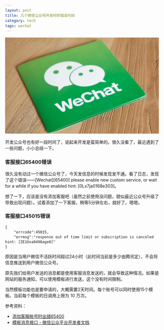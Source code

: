 ```yaml
---
layout: post
title: 几个微信公众号开发时的错误代码
category: tech
tags: wechat
---
```


![](/assets/img/wechat.jpg)

开发公众号也有好一段时间了，说起来开发是蛮简单的。很久没看了，最近遇到了一些问题，小小总结一下。

### 客服接口65400错误

很久没有动过一个微信公众号了，今天发信息的时候发现发不通。看了日志，发现了这个错误——[Wechat][65400] please enable new custom service, or wait for a while if you have enabled hint: [0Lx7ja0168e303]。

想了一下，应该是没有添加客服吧（虽然之前使用没问题，貌似最近公众号升级了导致出现问题）。试着添加了一下客服，稍等5分钟左右，就好了。嗯嗯。

### 客服接口45015错误

	{  
	    "errcode":45015,  
	    "errmsg":"response out of time limit or subscription is canceled hint: [ZE1Uxa0498age8]"  
	}  

原因是当用户微信不活跃时间超过24小时（此时间当前是多少由腾讯定），不会将信息推送到用户微信公众号。

原先我们给用户发送的消息都是使用客服消息发送的，就会导致这种情况。如果是网站的服务通知，可以使用模板进行发送，这个没有时间限制。

当然模板功能也是要申请的，大概需要2天时间。每个账号可以同时使用15个模板。当前每个模板的日调用上限为 10 万次。


参考资料：

* [添加客服帐号时出错65400](http://www.henkuai.com/thread-14242-1-1.html)
* [模板消息接口 - 微信公众平台开发者文档](http://mp.weixin.qq.com/wiki/17/304c1885ea66dbedf7dc170d84999a9d.html)
